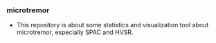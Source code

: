 ### microtremor
* This repository is about some statistics and visualization tool about microtremor, especially SPAC and HVSR.